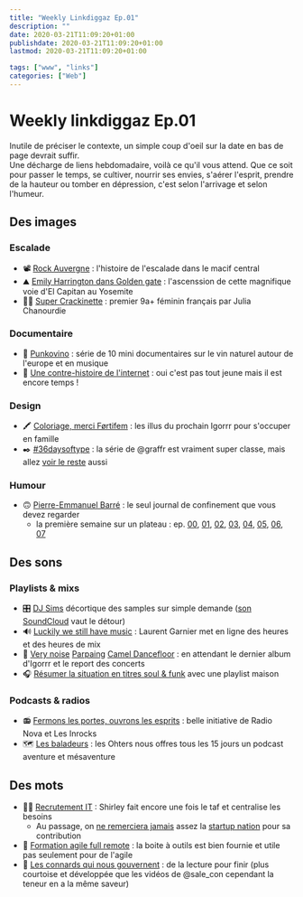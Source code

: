 ```yaml
---
title: "Weekly Linkdiggaz Ep.01"
description: ""
date: 2020-03-21T11:09:20+01:00
publishdate: 2020-03-21T11:09:20+01:00
lastmod: 2020-03-21T11:09:20+01:00

tags: ["www", "links"]
categories: ["Web"]
---
```


# Weekly linkdiggaz Ep.01

Inutile de préciser le contexte, un simple coup d'oeil sur la date en bas de page devrait suffir.  
Une décharge de liens hebdomadaire, voilà ce qu'il vous attend. Que ce soit pour passer le temps, se cultiver, nourrir ses envies, s'aérer l'esprit, prendre de la hauteur ou tomber en dépression, c'est selon l'arrivage et selon l'humeur.

## Des images

### Escalade

- 📽️ [Rock Auvergne](https://vimeo.com/336043326) : l'histoire de l'escalade dans le macif central
- ⛰️ [Emily Harrington dans Golden gate](https://www.youtube.com/watch?v=ccPYyF-plQY&feature=youtu.be&sf119533053=1) : l'ascenssion de cette magnifique voie d'El Capitan au Yosemite
- 🧗‍♀️ [Super Crackinette](https://www.instagram.com/p/B944QjrpnT8/) : premier 9a+ féminin français par Julia Chanourdie

### Documentaire

- 🍷 [Punkovino](https://www.arte.tv/fr/videos/RC-017612/punkovino/) : série de 10 mini documentaires sur le vin naturel autour de l'europe et en musique
- 👾 [Une contre-histoire de l'internet](https://boutique.arte.tv/detail/contre_histoire_internet) : oui c'est pas tout jeune mais il est encore temps !

### Design

- 🖍️ [Coloriage, merci Førtifem](https://twitter.com/Fortifem/status/1241011793939648512) : les illus du prochain Igorrr pour s'occuper en famille
- ✒️ [#36daysoftype](https://www.instagram.com/graffr/) : la série de @graffr est vraiment super classe, mais allez [voir le reste](https://www.instagram.com/explore/tags/36daysoftype/) aussi

### Humour

- 🙃 [Pierre-Emmanuel Barré](https://twitter.com/sale_con) : le seul journal de confinement que vous devez regarder
  - la première semaine sur un plateau :  ep. [00](https://twitter.com/Sale_Con/status/1238527213630361600?s=20), [01](https://twitter.com/Sale_Con/status/1238857895300775944?s=20), [02](https://twitter.com/Sale_Con/status/1239167374185594883?s=20), [03](https://twitter.com/Sale_Con/status/1239553755080790017?s=20), [04](https://twitter.com/Sale_Con/status/1239932388261666820?s=20), [05](https://twitter.com/Sale_Con/status/1240307777836388360?s=20), [06](https://twitter.com/Sale_Con/status/1240641645823041537?s=20), [07](https://twitter.com/Sale_Con/status/1241031588596592645?s=20)

## Des sons

### Playlists & mixs

- 🎛️ [DJ Sims](https://twitter.com/sims_samples/status/1238819195904823298) décortique des samples sur simple demande ([son SoundCloud](https://soundcloud.com/now-futur) vaut le détour)
- 🔊 [Luckily we still have music](https://soundcloud.com/laurent-garnier/sets/lg-contact-tokyo-7-hour-set) : Laurent Garnier met en ligne des heures et des heures de mix
- 📯 [Very noise](https://www.youtube.com/watch?v=Osqf4oIK0E8) [Parpaing](https://www.youtube.com/watch?v=urU5JS4Eb-k) [Camel Dancefloor](https://www.youtube.com/watch?v=tZ3KObtDaGw) : en attendant le dernier album d'Igorrr et le report des concerts
- 🎧 [Résumer la situation en titres soul & funk](https://open.spotify.com/playlist/3K9OFhhZ2j4lpQPUGxt4fg?si=IxoHOx6XQ8iv_SVBsOklwQ) avec une playlist maison

### Podcasts & radios

- 📻 [Fermons les portes, ouvrons les esprits](https://www.nova.fr/reste-ouvert) : belle initiative de Radio Nova et Les Inrocks
- 🗺️ [Les baladeurs](https://www.lesothers.com/podcast-les-baladeurs) : les Ohters nous offres tous les 15 jours un podcast aventure et mésaventure

## Des mots

- 👨‍💻 [Recrutement IT](https://twitter.com/shirleyalmosni/status/1241296911862321154) : Shirley fait encore une fois le taf et centralise les besoins
  - Au passage, on [ne remerciera jamais](https://twitter.com/shirleyalmosni/status/1241107099884584965) assez la [startup nation](https://twitter.com/shirleyalmosni/status/1240569333140590592) pour sa contribution
- 🧰 [Formation agile full remote](https://nrichand.github.io/remote-agile-training/) : la boite à outils est bien fournie et utile pas seulement pour de l'agile
- 📰 [Les connards qui nous gouvernent](https://blog.mondediplo.net/les-connards-qui-nous-gouvernent) : de la lecture pour finir (plus courtoise et développée que les vidéos de @sale_con cependant la teneur en a la même saveur)
